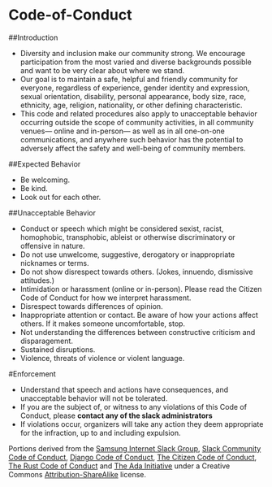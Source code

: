 # Code-of-Conduct

##Introduction
* Diversity and inclusion make our community strong. We encourage participation from the most varied and diverse backgrounds possible and want to be very clear about where we stand.
* Our goal is to maintain a safe, helpful and friendly community for everyone, regardless of experience, gender identity and expression, sexual orientation, disability, personal appearance, body size, race, ethnicity, age, religion, nationality, or other defining characteristic.
* This code and related procedures also apply to unacceptable behavior occurring outside the scope of community activities, in all community venues— online and in-person— as well as in all one-on-one communications, and anywhere such behavior has the potential to adversely affect the safety and well-being of community members.

##Expected Behavior
* Be welcoming.
* Be kind.
* Look out for each other.

##Unacceptable Behavior
* Conduct or speech which might be considered sexist, racist, homophobic, transphobic, ableist or otherwise discriminatory or offensive in nature.
* Do not use unwelcome, suggestive, derogatory or inappropriate nicknames or terms.
* Do not show disrespect towards others. (Jokes, innuendo, dismissive attitudes.)
* Intimidation or harassment (online or in-person). Please read the Citizen Code of Conduct for how we interpret harassment.
* Disrespect towards differences of opinion.
* Inappropriate attention or contact. Be aware of how your actions affect others. If it makes someone uncomfortable, stop.
* Not understanding the differences between constructive criticism and disparagement.
* Sustained disruptions.
* Violence, threats of violence or violent language.

#Enforcement
* Understand that speech and actions have consequences, and unacceptable behavior will not be tolerated.
* If you are the subject of, or witness to any violations of this Code of Conduct, please **contact any of the slack administrators**
* If violations occur, organizers will take any action they deem appropriate for the infraction, up to and including expulsion.

Portions derived from the [Samsung Internet Slack Group](https://samsunginter.net/coc), [Slack Community Code of Conduct](https://api.slack.com/docs/community-code-of-conduct), [Django Code of Conduct](https://www.djangoproject.com/conduct/), [The Citizen Code of Conduct](http://citizencodeofconduct.org/), [The Rust Code of Conduct](https://www.rust-lang.org/en-US/conduct.html) and [The Ada Initiative](https://adainitiative.org/2014/02/18/howto-design-a-code-of-conduct-for-your-community/) under a Creative Commons [Attribution-ShareAlike](https://creativecommons.org/licenses/by-sa/3.0/) license.
